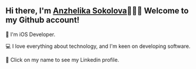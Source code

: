 ## Hi there, I'm [Anzhelika Sokolova](https://linkedin.com/in/sokolang/)🙋🏼‍♀️ Welcome to my Github account!

📱 I'm iOS Developer. 

💻 I love everything about technology, and I'm keen on developing software.

🔹 Click on my name to see my Linkedin profile. 
